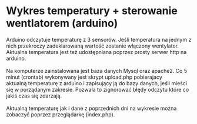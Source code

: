 # Wykres temperatury + sterowanie wentlatorem (arduino)
Arduino odczytuje temperaturę z 3 sensorów. Jeśli temperatura na jednym z nich przekroczy zadeklarowaną wartość zostanie włączony wentylator. Aktualna temperatura jest też udostępniana poprzez prosty serwer http na arduino.<br><br>
Na komputerze zainstalowana jest baza danych Mysql oraz apache2. Co 5 minut (crontab) wykonywany jest skrypt upload.php pobierajacy aktualną temperaturę z arduino i zapisujący ją do bazy danych, jeśli mieści się w porządanym zakresie. Pozwala to zignorować błędy odczytu które co jakiś czas się zdarzają.<br><br> 
Aktualną temperaturę jak i dane z poprzednich dni na wykresie można zobaczyć poprzez przeglądarkę (index.php).
